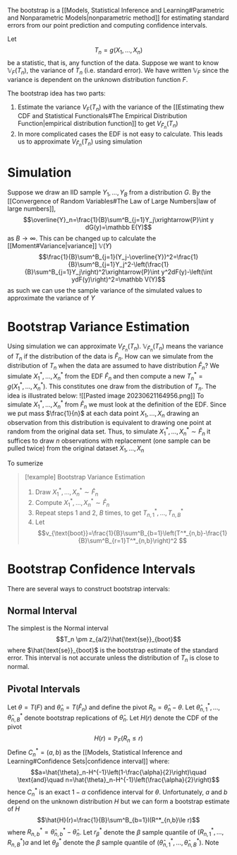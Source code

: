 The bootstrap is a [[Models, Statistical Inference and Learning#Parametric and Nonparametric Models|nonparametric method]] for estimating standard errors from our point prediction and computing confidence intervals. 

Let 
$$T_n=g(X_1,...,X_n)$$
be a statistic, that is, any function of the data. Suppose we want to know $\mathbb V_F(T_n)$, the variance of $T_n$ (i.e. standard error). We have written  $\mathbb V_F$ since the variance is dependent on the unknown distribution function $F$. 

The bootstrap idea has two parts:
1. Estimate the variance $V_F(T_n)$ with the variance of the [[Estimating thew CDF and Statistical Functionals#The Empirical Distribution Function|empirical distribution function]] to get $V_{\hat{F}_n}(T_n)$
2. In more complicated cases the EDF is not easy to calculate. This leads us to approximate $V_{\hat{F}_n}(T_n)$ using simulation

# Simulation
Suppose we draw an IID sample $Y_1,...,Y_B$ from a distribution $G$. By the [[Convergence of Random Variables#The Law of Large Numbers|law of large numbers]], 
$$\overline{Y}_n=\frac{1}{B}\sum^B_{j=1}Y_j\xrightarrow{P}\int y dG(y)=\mathbb E(Y)$$
as $B\rightarrow \infty$. This can be changed up to calculate the [[Moment#Variance|variance]] $\mathbb V(Y)$
$$\frac{1}{B}\sum^B_{j=1}(Y_j-\overline{Y})^2=\frac{1}{B}\sum^B_{j=1}Y_j^2-\left(\frac{1}{B}\sum^B_{j=1}Y_j\right)^2\xrightarrow{P}\int y^2dF(y)-\left(\int ydF(y)\right)^2=\mathbb V(Y)$$
as such we can use the sample variance of the simulated values to approximate the variance of $Y$

# Bootstrap Variance Estimation
Using simulation we can approximate $V_{\hat{F}_n}(T_n)$.  $\mathbb V_{\hat{F}_n}(T_n)$ means the variance of $T_n$ if the distribution of the data is $\hat{F}_n$. How can we simulate from the distribution of $T_n$ when the data are assumed to have distribution $\hat{F}_n$? We simulate $X_1^*,...,X_n^*$ from the EDF $\hat{F}_n$ and then compute a new $T^*_n =g(X_1^*,...,X_n^*)$. This constitutes one draw from the distribution of $T_n$. The idea is illustrated below:
![[Pasted image 20230621164956.png]]
To simulate $X_1^*,...,X_n^*$ from $\hat{F}_n$ we must look at the definition of the EDF. Since we put mass $\frac{1}{n}$ at each data point $X_1,...,X_n$ drawing an observation from this distribution is equivalent to drawing one point at random from the original data set. Thus, to simulate $X_1^*,...,X_n^*\sim \hat{F}_n$ it suffices to draw $n$ observations with replacement (one sample can be pulled twice) from the original dataset $X_1,...,X_n$ 

To sumerize
> [!example] Bootstrap Variance Estimation
> 1. Draw $X_1^*,...,X_n^*\sim \hat{F}_n$ 
> 2. Compute $X_1^*,...,X_n^*\sim \hat{F}_n$
> 3. Repeat steps 1 and 2, $B$ times, to get $T^*_{n,1}, ..., T^*_{n,B}$
> 4. Let $$v_{\text{boot}}=\frac{1}{B}\sum^B_{b=1}\left(T^*_{n,b}-\frac{1}{B}\sum^B_{r=1}T^*_{n,b}\right)^2 $$ 

# Bootstrap Confidence Intervals
There are several ways to construct bootstrap intervals:

## Normal Interval
The simplest is the Normal interval
$$T_n \pm z_{a/2}\hat{\text{se}}_{boot}$$
where $\hat{\text{se}}_{boot}$ is the bootstrap estimate of the standard error. This interval is not accurate unless the distribution of $T_n$ is close to normal.

## Pivotal Intervals
Let $\theta=T(F)$ and $\hat{\theta}_n=T(\hat{F}_n)$ and define the pivot $R_n=\hat{\theta}_n-\theta$. Let $\hat{\theta}^*_{n,1},...,\hat{\theta}^*_{n,B}$ denote bootstrap replications of $\hat{\theta}_n$. Let $H(r)$ denote the CDF of the pivot
$$H(r)=\mathbb P_F(R_n\le r)$$
Define $C^*_n =(a,b)$ as the [[Models, Statistical Inference and Learning#Confidence Sets|confidence interval]] where:
$$a=\hat{\theta}_n-H^{-1}\left(1-\frac{\alpha}{2}\right)\quad \text{and}\quad n=\hat{\theta}_n-H^{-1}\left(\frac{\alpha}{2}\right)$$
hence $C^*_n$ is an exact $1-\alpha$ confidence interval for $\theta$. Unfortunately, $a$ and $b$ depend on the unknown distribution $H$ but we can form a bootstrap estimate of $H$
$$\hat{H}(r)=\frac{1}{B}\sum^B_{b=1}I(R^*_{n,b}\le r)$$
where $R^*_{n,b}=\hat{\theta}^*_{n,b}-\hat{\theta}_{n}$. Let $r_{\beta}^*$ denote the $\beta$ sample quantile of $(R^*_{n,1},...,R^*_{n,B})a$ and let $\theta^*_{\beta}$ denote the $\beta$ sample quantile of $(\hat{\theta}^*_{n,1},...,\hat{\theta}^*_{n,B})$. Note